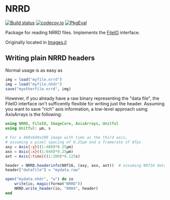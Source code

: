 # NRRD
[![Build status](https://github.com/JuliaIO/NRRD.jl/actions/workflows/CI.yml/badge.svg)](https://github.com/JuliaIO/NRRD.jl/actions/workflows/CI.yml)
[![codecov.io](http://codecov.io/github/JuliaIO/NRRD.jl/coverage.svg?branch=master)](http://codecov.io/github/JuliaIO/NRRD.jl?branch=master)
[![PkgEval][pkgeval-img]][pkgeval-url]

Package for reading NRRD files.
Implements the  [FileIO](https://github.com/JuliaIO/FileIO.jl) interface.

Originally located in [Images.jl](https://github.com/timholy/Images.jl)

## Writing plain NRRD headers

Normal usage is as easy as

```julia
img = load("myfile.nrrd")
img = load("myfile.nhdr")
save("myotherfile.nrrd", img)
```

However, if you already have a raw binary representing the "data
file", the FileIO interface isn't sufficently flexible for writing
just the header. Assuming you want to save "rich" axis information, a
low-level approach using AxisArrays is the following:

```julia
using NRRD, FileIO, ImageCore, AxisArrays, Unitful
using Unitful: μm, s

# For a 480x640x200 image with time as the third axis,
# assuming a pixel spacing of 0.25μm and a framerate of 8fps
axy = Axis{:y}((1:480)*0.25μm)
axx = Axis{:x}((1:640)*0.25μm)
axt = Axis{:time}((1:200)*0.125s)

header = NRRD.headerinfo(N0f16, (axy, axx, axt))  # assuming N0f16 data
header["datafile"] = "mydata.raw"

open("mydata.nhdr", "w") do io
    write(io, magic(format"NRRD"))
    NRRD.write_header(io, "0004", header)
end
```

[pkgeval-img]: https://juliaci.github.io/NanosoldierReports/pkgeval_badges/N/NRRD.svg
[pkgeval-url]: https://juliaci.github.io/NanosoldierReports/pkgeval_badges/report.html
